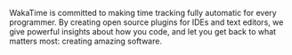 <script src="https://gist.github.com/iamalexblue/b328fb48140e56acda25f44cc1695351"></script>

WakaTime is committed to making time tracking fully automatic for every programmer. By creating open source plugins for IDEs and text editors, we give powerful insights about how you code, and let you get back to what matters most: creating amazing software. 
